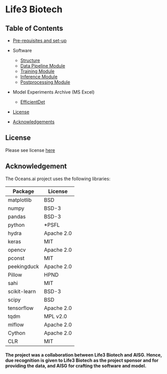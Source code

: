 # Life3 Biotech

## Table of Contents
- [Pre-requisites and set-up](docs/1-environment-setup.md)
- Software
    - [Structure](docs/0-package-structure.md)
    - [Data Pipeline Module](docs/2-data-pipeline-setup.md)
    - [Training Module](docs/3-training-module.md)
    - [Inference Module](docs/4-inference-module.md)
    - [Postprocessing Module](docs/5-postprocessing-module.md)

- Model Experiments Archive (MS Excel)
    - [EfficientDet](docs/experiments/Training_Experiments.xlsx)
- [License](#license)
- [Acknowledgements](#acknowledgement)

## License 

Please see license [here](LICENSE)


## Acknowledgement

The Oceans.ai project uses the following libraries:

| Package           	| License      	|
|-------------------	|--------------	|
| matplotlib        	| BSD          	|
| numpy             	| BSD-3        	|
| pandas            	| BSD-3        	|
| python            	| *PSFL        	|
| hydra              	| Apache 2.0   	|
| keras             	| MIT          	|
| opencv            	| Apache 2.0   	|
| pconst            	| MIT          	|
| peekingduck           | Apache 2.0    |
| Pillow            	| HPND         	|
| sahi      	        | MIT 	        |
| scikit-learn      	| BSD-3        	|
| scipy      	        | BSD 	        |
| tensorflow       	    | Apache 2.0   	|
| tqdm              	| MPL v2.0     	|
| mlflow            	| Apache 2.0   	|
| Cython                | Apache 2.0   	|
| CLR                  	| MIT          	|

#### The project was a collaboration between Life3 Biotech and AISG. Hence, due recognition is given to Life3 Biotech as the project sponsor and for providing the data, and AISG for crafting the software and model.
